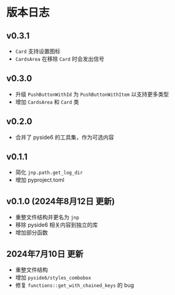 # 版本日志

## v0.3.1

- `Card` 支持设置图标
- `CardsArea` 在移除 `Card` 时会发出信号

## v0.3.0

- 升级 `PushButtonWithId` 为 `PushButtonWithItem` 以支持更多类型
- 增加 `CardsArea` 和 `Card` 类

## v0.2.0

- 合并了 pyside6 的工具集，作为可选内容

## v0.1.1

- 简化 `jnp.path.get_log_dir`
- 增加 pyproject.toml

## v0.1.0 (2024年8月12日 更新)

- 重整文件结构并更名为 `jnp`
- 移除 pyside6 相关内容到独立的库
- 增加部分函数

## 2024年7月10日 更新

- 重整文件结构
- 增加 `pyside6/styles_combobox`
- 修复 `functions::get_with_chained_keys` 的 bug
